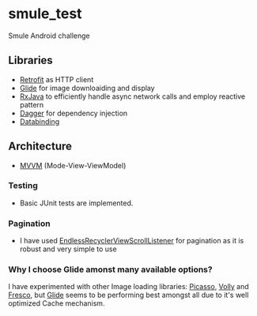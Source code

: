# smule_test
Smule Android challenge

## Libraries
  - [Retrofit](https://square.github.io/retrofit/) as HTTP client
  - [Glide](https://github.com/bumptech/glide) for image downloaiding and display
  - [RxJava](https://github.com/ReactiveX/RxJava) to efficiently handle async network calls and employ reactive pattern
  - [Dagger](https://google.github.io/dagger/) for dependency injection
  - [Databinding](https://developer.android.com/topic/libraries/data-binding/index.html)
 
## Architecture
  - [MVVM](https://en.wikipedia.org/wiki/Model%E2%80%93view%E2%80%93viewmodel) (Mode-View-ViewModel)

### Testing
  - Basic JUnit tests are implemented.

### Pagination
  - I have used [EndlessRecyclerViewScrollListener](https://gist.github.com/nesquena/d09dc68ff07e845cc622) for pagination as
    it is robust and very simple to use
    
### Why I choose Glide amonst many available options?
I have experimented with other Image loading libraries: [Picasso](http://square.github.io/picasso/), [Volly](https://github.com/google/volley) and [Fresco](https://github.com/facebook/fresco), but [Glide](https://github.com/bumptech/glide) seems to be performing best amongst all due to it's well optimized Cache mechanism.
